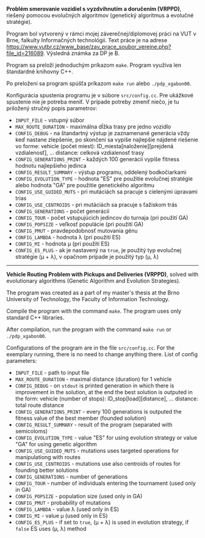 **Problém smerovanie vozidiel s vyzdvihnutím a doručením (VRPPD)**, riešený pomocou evolučných algoritmov (genetický algoritmus a evolučné stratégie).

Program bol vytvorený v rámci mojej záverečnej/diplomovej práci na VUT v Brne, falkulty Informačných technológií. Text práce je na adrese https://www.vutbr.cz/www_base/zav_prace_soubor_verejne.php?file_id=216089. Výsledná známka za DP je B.

Program sa preloží jednoduchým príkazom `make`. Program využíva len štandardné knihovny C++.

Po preložení sa program spúšťa príkazom `make run` alebo `./pdp_xgabon00`.

Konfigurácia spustenia programu je v súbore `src/config.cc`. Pre ukážkové spustenie nie je potreba meniť. V prípade potreby zmeniť niečo, je tu priložený stručný popis parametrov:

* `INPUT_FILE` - vstupný súbor
* `MAX_ROUTE_DURATION` - maximálna dĺžka trasy pre jedno vozidlo
* `CONFIG_DEBUG` - na štandartný výstup je zaznamenané generácia vždy keď nastane zlepšenie, po skončení sa vypíše najlepšie nájdené riešenie vo forme: 
vehicle (počet miest): ID_miesta[naloženie][prejdená vzdialenosť], ... 
distance: celková vzdialenosť trasy
* `CONFIG_GENERATIONS_PRINT` - každých 100 generácií vypíše fitness hodnotu najlepšieho jedinca
* `CONFIG_RESULT_SUMMARY` - výstup programu, oddelený bodkočiarkami
* `CONFIG_EVOLUTION_TYPE` - hodnota "ES" pre použitie evolučnej stratégie alebo hodnota "GA" pre použitie genetického algoritmu
* `CONFIG_USE_GUIDED_MUTS` - pri mutáciách sa pracuje s cielenými úpravami trias
* `CONFIG_USE_CENTROIDS` - pri mutáciách sa pracuje s ťažiskom trás
* `CONFIG_GENERATIONS` - počet generácií
* `CONFIG_TOUR` - počet vstupujúcich jedincov do turnaja (pri použití GA)
* `CONFIG_POPSIZE` - veľkosť populácie (pri použití GA)
* `CONFIG_PMUT` - pravdepodobnosť mutovania génu
* `CONFIG_LAMBDA` - hodnota λ (pri použití ES)
* `CONFIG_MI` - hodnota μ (pri použití ES)
* `CONFIG_ES_PLUS` - ak je nastavený na `true`, je použitý typ evolučnej stratégie (μ + λ), v opačnom prípade je použitý typ (μ, λ) 

---

**Vehicle Routing Problem with Pickups and Deliveries (VRPPD)**, solved with evolutionary algorithms (Genetic Algorithm and Evolution Strategies).

The program was created as a part of my master's thesis at the Brno University of Technology, the Faculty of Information Technology.

Compile the program with the command `make`. The program uses only standard C++ libraries.

After compilation, run the program with the command `make run` or `./pdp_xgabon00`.

Configurations of the program are in the file `src/config.cc`. For the exemplary running, there is no need to change anything there. List of config parameters:

* `INPUT_FILE` - path to input file
* `MAX_ROUTE_DURATION` - maximal distance (duration) for 1 vehicle
* `CONFIG_DEBUG` - on `stdout` is printed generation in which there is improvement in the solution, at the end the best solution is outputed in the form: 
vehicle (number of stops): ID_stop[load][distance], ... 
distance: total route distance
* `CONFIG_GENERATIONS_PRINT` - every 100 generations is outputed the fitness value of the best member (founded solution)
* `CONFIG_RESULT_SUMMARY` - result of the program (separated with semicoloms)
* `CONFIG_EVOLUTION_TYPE` - value "ES" for using evolution strategy or value "GA" for using genetic algorithm
* `CONFIG_USE_GUIDED_MUTS` - mutations uses targeted operations for manipulationg with routes
* `CONFIG_USE_CENTROIDS` - mutations use also centroids of routes for founding better solutions
* `CONFIG_GENERATIONS` - number of generations
* `CONFIG_TOUR` - number of individuals entering the tournament (used only in GA)
* `CONFIG_POPSIZE` - population size (used only in GA)
* `CONFIG_PMUT` - probability of mutations
* `CONFIG_LAMBDA` - value λ (used only in ES)
* `CONFIG_MI` - value μ (used only in ES)
* `CONFIG_ES_PLUS` - if set to `true`, (μ + λ) is used in evolution strategy, if `false` ES uses (μ, λ) method
